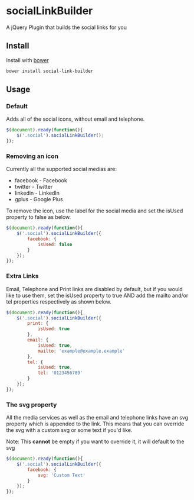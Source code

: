 # socialLinkBuilder
A jQuery Plugin that builds the social links for you

## Install
Install with [bower](http://bower.io/#install-bower)
```bash
bower install social-link-builder
```

## Usage

### Default
Adds all of the social icons, without email and telephone.
```javascript
$(document).ready(function(){
    $('.social').socialLinkBuilder();
});
```

### Removing an icon
Currently all the supported social medias are:
* facebook - Facebook
* twitter  - Twitter
* linkedin - LinkedIn
* gplus    - Google Plus

To remove the icon, use the label for the social media and set the isUsed
property to false as below.
```javascript
$(document).ready(function(){
    $('.social').socialLinkBuilder({
        facebook: {
            isUsed: false
        }
    });
});
```

### Extra Links
Email, Telephone and Print links are disabled by default, but if you would like to use them,
set the isUsed property to true AND add the mailto and/or tel properties respectively
as shown below.
```javascript
$(document).ready(function(){
    $('.social').socialLinkBuilder({
        print: {
            isUsed: true
        },
        email: {
            isUsed: true,
            mailto: 'example@example.example'
        },
        tel: {
            isUsed: true,
            tel: '0123456789'
        }
    });
});
```

### The svg property
All the media services as well as the email and telephone links have an svg property
which is appended to the link. This means that you can override the svg with a custom
svg or some text if you'd like.

Note: This **cannot** be empty if you want to override it, it will default to the svg
```javascript
$(document).ready(function(){
    $('.social').socialLinkBuilder({
        facebook: {
            svg: 'Custom Text'
        }
    });
});
```